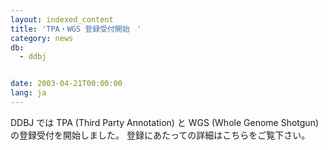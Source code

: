 ```yaml
---
layout: indexed_content
title: 'TPA・WGS 登録受付開始　'
category: news
db:
  - ddbj


date: 2003-04-21T00:00:00
lang: ja
---
```


DDBJ では TPA (Third Party Annotation) と WGS (Whole Genome Shotgun) の登録受付を開始しました。 登録にあたっての詳細はこちらをご覧下さい。

